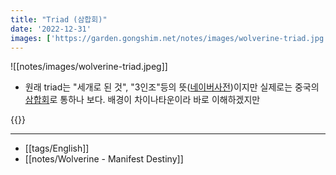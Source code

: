 ```yaml
---
title: "Triad (삼합회)"
date: '2022-12-31'
images: ['https://garden.gongshim.net/notes/images/wolverine-triad.jpg']
---
```

![[notes/images/wolverine-triad.jpeg]]

- 원래 triad는 "세개로 된 것", "3인조"등의 뜻([네이버사전](https://en.dict.naver.com/#/entry/enko/523529d5d476421cb75ae159c0659023))이지만 실제로는 중국의 [삼합회](https://ko.wikipedia.org/wiki/%EC%82%BC%ED%95%A9%ED%9A%8C)로 통하나 보다. 배경이 차이나타운이라 바로 이해하겠지만

{{<youtube ORUV3BT__TU>}}

---
- [[tags/English]]
- [[notes/Wolverine - Manifest Destiny]]
